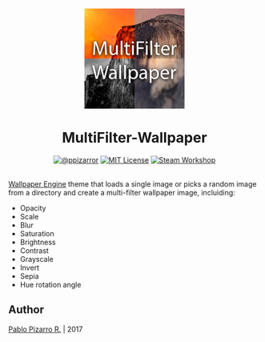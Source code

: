<h1 align="center">
  <a href="http://steamcommunity.com/sharedfiles/filedetails/?id=1125984664" title="MultiFilter-Wallpaper">
    <img alt="MultiFilter-Wallpaper" src="preview.jpg" width="200px" height="200px" />
  </a>
  <br /><br />
  MultiFilter-Wallpaper</h1>
<div align="center"><a href="http://ppizarror.com"><img alt="@ppizarror" src="http://ppizarror.com/badges/author.svg" /></a>
<a href="https://opensource.org/licenses/MIT/"><img alt="MIT License" src="http://ppizarror.com/badges/licensemit.svg" /></a>
<a href="http://steamcommunity.com/sharedfiles/filedetails/?id=1125984664"><img alt="Steam Workshop" src="http://ppizarror.com/resources/images/blur-wallpaper/steam.svg" /></a>
</div><br />

<a href="http://store.steampowered.com/app/431960/Wallpaper_Engine/">Wallpaper Engine</a> theme that loads a single image or picks a random image from a directory and create a multi-filter wallpaper image, incluiding:

- Opacity
- Scale
- Blur
- Saturation
- Brightness
- Contrast
- Grayscale
- Invert
- Sepia
- Hue rotation angle

## Author
<a href="http://ppizarror.com" title="ppizarror">Pablo Pizarro R.</a> | 2017
